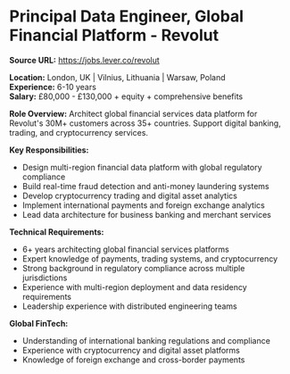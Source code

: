 # Principal Data Engineer, Global Financial Platform - Revolut

**Source URL:** https://jobs.lever.co/revolut

**Location:** London, UK | Vilnius, Lithuania | Warsaw, Poland  
**Experience:** 6-10 years  
**Salary:** £80,000 - £130,000 + equity + comprehensive benefits

**Role Overview:**
Architect global financial services data platform for Revolut's 30M+ customers across 35+ countries. Support digital banking, trading, and cryptocurrency services.

**Key Responsibilities:**
- Design multi-region financial data platform with global regulatory compliance
- Build real-time fraud detection and anti-money laundering systems
- Develop cryptocurrency trading and digital asset analytics
- Implement international payments and foreign exchange analytics
- Lead data architecture for business banking and merchant services

**Technical Requirements:**
- 6+ years architecting global financial services platforms
- Expert knowledge of payments, trading systems, and cryptocurrency
- Strong background in regulatory compliance across multiple jurisdictions
- Experience with multi-region deployment and data residency requirements
- Leadership experience with distributed engineering teams

**Global FinTech:**
- Understanding of international banking regulations and compliance
- Experience with cryptocurrency and digital asset platforms
- Knowledge of foreign exchange and cross-border payments